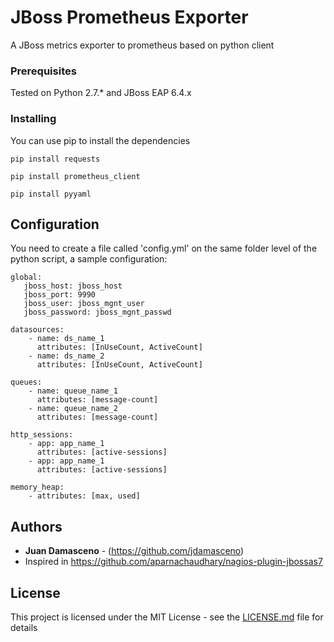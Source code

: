 # JBoss Prometheus Exporter

A JBoss metrics exporter to prometheus based on python client

### Prerequisites

Tested on Python 2.7.* and JBoss EAP 6.4.x

### Installing

You can use pip to install the dependencies

```
pip install requests
```
```
pip install prometheus_client
```
```
pip install pyyaml
```

## Configuration

You need to create a file called 'config.yml' on the same folder level of the python script, a sample configuration:

```
global:
   jboss_host: jboss_host
   jboss_port: 9990
   jboss_user: jboss_mgnt_user
   jboss_password: jboss_mgnt_passwd

datasources:
    - name: ds_name_1
      attributes: [InUseCount, ActiveCount]
    - name: ds_name_2
      attributes: [InUseCount, ActiveCount]

queues:
    - name: queue_name_1
      attributes: [message-count]
    - name: queue_name_2
      attributes: [message-count]

http_sessions:
    - app: app_name_1
      attributes: [active-sessions]
    - app: app_name_1
      attributes: [active-sessions]

memory_heap:
    - attributes: [max, used]

```

## 

## Authors

* **Juan Damasceno** - (https://github.com/jdamasceno)
* Inspired in https://github.com/aparnachaudhary/nagios-plugin-jbossas7

## License

This project is licensed under the MIT License - see the [LICENSE.md](LICENSE.md) file for details

